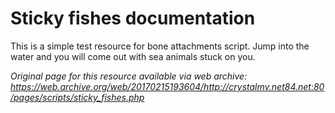 # Sticky fishes documentation

This is a simple test resource for bone attachments script. Jump into the water and you will come out with sea animals stuck on you.

*Original page for this resource available via web archive: https://web.archive.org/web/20170215193604/http://crystalmv.net84.net:80/pages/scripts/sticky_fishes.php*
